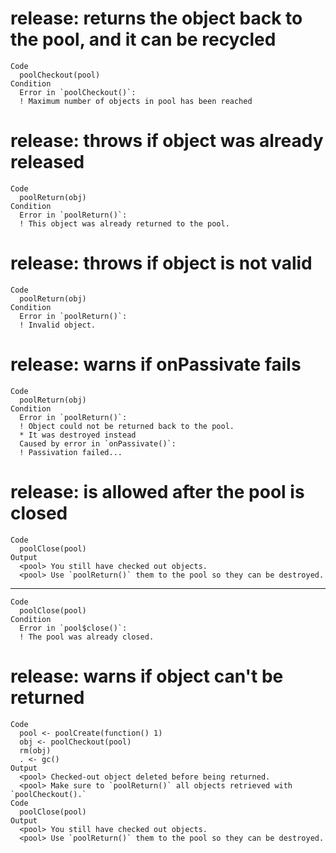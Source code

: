 # release: returns the object back to the pool, and it can be recycled

    Code
      poolCheckout(pool)
    Condition
      Error in `poolCheckout()`:
      ! Maximum number of objects in pool has been reached

# release: throws if object was already released

    Code
      poolReturn(obj)
    Condition
      Error in `poolReturn()`:
      ! This object was already returned to the pool.

# release: throws if object is not valid

    Code
      poolReturn(obj)
    Condition
      Error in `poolReturn()`:
      ! Invalid object.

# release: warns if onPassivate fails

    Code
      poolReturn(obj)
    Condition
      Error in `poolReturn()`:
      ! Object could not be returned back to the pool.
      * It was destroyed instead
      Caused by error in `onPassivate()`:
      ! Passivation failed...

# release: is allowed after the pool is closed

    Code
      poolClose(pool)
    Output
      <pool> You still have checked out objects.
      <pool> Use `poolReturn()` them to the pool so they can be destroyed.

---

    Code
      poolClose(pool)
    Condition
      Error in `pool$close()`:
      ! The pool was already closed.

# release: warns if object can't be returned

    Code
      pool <- poolCreate(function() 1)
      obj <- poolCheckout(pool)
      rm(obj)
      . <- gc()
    Output
      <pool> Checked-out object deleted before being returned.
      <pool> Make sure to `poolReturn()` all objects retrieved with `poolCheckout().`
    Code
      poolClose(pool)
    Output
      <pool> You still have checked out objects.
      <pool> Use `poolReturn()` them to the pool so they can be destroyed.

